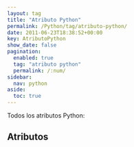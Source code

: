 ```yaml
---
layout: tag
title: "Atributo Python"
permalink: /Python/tag/atributo-python/
date: 2011-06-23T18:38:52+00:00
key: AtributoPython
show_date: false
pagination: 
  enabled: true
  tag: "atributo python"
  permalink: /:num/    
sidebar:
  nav: python
aside:
  toc: true
---
```


Todos los atributos Python:
<h2>Atributos</h2>